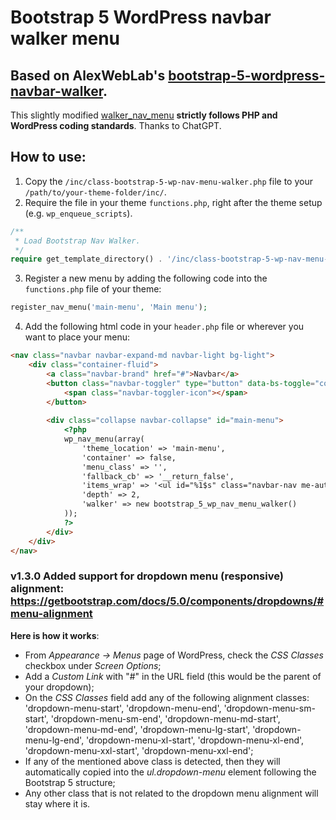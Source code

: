 # Bootstrap 5 WordPress navbar walker menu

## Based on AlexWebLab's [bootstrap-5-wordpress-navbar-walker](https://github.com/AlexWebLab/bootstrap-5-wordpress-navbar-walker).

This slightly modified [walker_nav_menu](https://developer.wordpress.org/reference/classes/walker_nav_menu/) **strictly follows PHP and WordPress coding standards**. Thanks to ChatGPT.

## How to use:
1. Copy the `/inc/class-bootstrap-5-wp-nav-menu-walker.php` file to your `/path/to/your-theme-folder/inc/`.
2. Require the file in your theme `functions.php`, right after the theme setup (e.g. `wp_enqueue_scripts`).
```php
/**
 * Load Bootstrap Nav Walker.
 */
require get_template_directory() . '/inc/class-bootstrap-5-wp-nav-menu-walker.php';
```
3. Register a new menu by adding the following code into the `functions.php` file of your theme:
```php
register_nav_menu('main-menu', 'Main menu');
```
4. Add the following html code in your `header.php` file or wherever you want to place your menu:
```html
<nav class="navbar navbar-expand-md navbar-light bg-light">
    <div class="container-fluid">
        <a class="navbar-brand" href="#">Navbar</a>
        <button class="navbar-toggler" type="button" data-bs-toggle="collapse" data-bs-target="#main-menu" aria-controls="main-menu" aria-expanded="false" aria-label="Toggle navigation">
            <span class="navbar-toggler-icon"></span>
        </button>
        
        <div class="collapse navbar-collapse" id="main-menu">
            <?php
            wp_nav_menu(array(
                'theme_location' => 'main-menu',
                'container' => false,
                'menu_class' => '',
                'fallback_cb' => '__return_false',
                'items_wrap' => '<ul id="%1$s" class="navbar-nav me-auto mb-2 mb-md-0 %2$s">%3$s</ul>',
                'depth' => 2,
                'walker' => new bootstrap_5_wp_nav_menu_walker()
            ));
            ?>
        </div>
    </div>
</nav>
```
### v1.3.0 Added support for dropdown menu (responsive) alignment: https://getbootstrap.com/docs/5.0/components/dropdowns/#menu-alignment

**Here is how it works**:
- From _Appearance -> Menus_ page of WordPress, check the _CSS Classes_ checkbox under _Screen Options_;
- Add a _Custom Link_ with "#" in the URL field (this would be the parent of your dropdown);
- On the _CSS Classes_ field add any of the following alignment classes: 'dropdown-menu-start', 'dropdown-menu-end', 'dropdown-menu-sm-start', 'dropdown-menu-sm-end', 'dropdown-menu-md-start', 'dropdown-menu-md-end', 'dropdown-menu-lg-start', 'dropdown-menu-lg-end', 'dropdown-menu-xl-start', 'dropdown-menu-xl-end', 'dropdown-menu-xxl-start', 'dropdown-menu-xxl-end';
- If any of the mentioned above class is detected, then they will automatically copied into the _ul.dropdown-menu_ element following the Bootstrap 5 structure;
- Any other class that is not related to the dropdown menu alignment will stay where it is.
